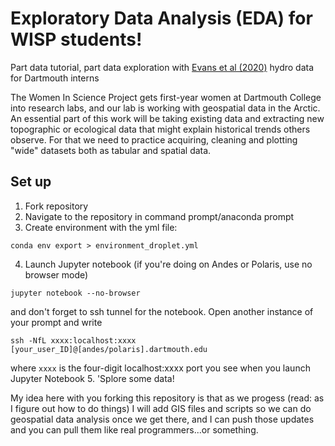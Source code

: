 # Exploratory Data Analysis (EDA) for WISP students!
 Part data tutorial, part data exploration with [Evans et al (2020)](https://onlinelibrary.wiley.com/doi/full/10.1002/hyp.13759) hydro data for Dartmouth interns
 
 The Women In Science Project gets first-year women at Dartmouth College into research labs, and our lab is working with geospatial data in the Arctic. An essential part of this work will be taking existing data and extracting new topographic or ecological data that might explain historical trends others observe. For that we need to practice acquiring, cleaning and plotting "wide" datasets both as tabular and spatial data. 
 
 ## Set up
 1. Fork repository
 2. Navigate to the repository in command prompt/anaconda prompt
 3. Create environment with the yml file:

  `conda env export > environment_droplet.yml`
 
 4. Launch Jupyter notebook (if you're doing on Andes or Polaris, use no browser mode)
 
  `jupyter notebook --no-browser`
 
 and don't forget to ssh tunnel for the notebook. Open another instance of your prompt and write
 
  `ssh -NfL xxxx:localhost:xxxx [your_user_ID]@[andes/polaris].dartmouth.edu`
 
 where `xxxx` is the four-digit localhost:xxxx port you see when you launch Jupyter Notebook 
 5. 'Splore some data! 
 
 My idea here with you forking this repository is that as we progess (read: as I figure out how to do things) I will add GIS files and scripts so we can do geospatial data analysis once we get there, and I can push those updates and you can pull them like real programmers...or something. 
